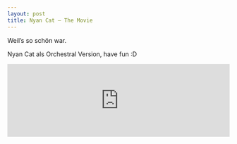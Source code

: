 ```yaml
---
layout: post
title: Nyan Cat – The Movie
---
```


<p>Weil’s so schön war.</p>

<p>Nyan Cat als Orchestral Version, have fun :D</p>

<iframe width="100%" height="166" scrolling="no" frameborder="no" src="https://w.soundcloud.com/player/?url=http%3A%2F%2Fapi.soundcloud.com%2Ftracks%2F19116017&amp;color=0088cc&amp;auto_play=false&amp;show_artwork=true"></iframe>
